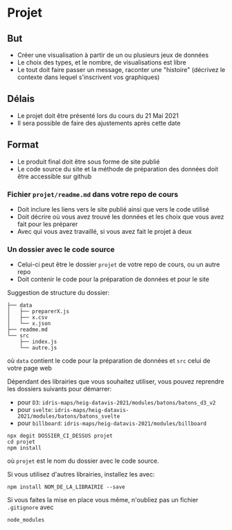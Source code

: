 # Projet

## But

- Créer une visualisation à partir de un ou plusieurs jeux de données
- Le choix des types, et le nombre, de visualisations est libre
- Le tout doit faire passer un message, raconter une "histoire" (décrivez le contexte dans lequel s'inscrivent vos graphiques)

## Délais

- Le projet doit être présenté lors du cours du 21 Mai 2021
- Il sera possible de faire des ajustements après cette date

## Format

- Le produit final doit être sous forme de site publié
- Le code source du site et la méthode de préparation des données doit être accessible sur github

### Fichier `projet/readme.md` dans votre repo de cours

- Doit inclure les liens vers le site publié ainsi que vers le code utilisé
- Doit décrire où vous avez trouvé les données et les choix que vous avez fait pour les préparer
- Avec qui vous avez travaillé, si vous avez fait le projet à deux

### Un dossier avec le code source

- Celui-ci peut être le dossier `projet` de votre repo de cours, ou un autre repo
- Doit contenir le code pour la préparation de données et pour le site

Suggestion de structure du dossier:

```
├── data
│   ├── preparerX.js
│   ├── x.csv
│   └── x.json
├── readme.md
└── src
    ├── index.js
    └── autre.js
```

où `data` contient le code pour la préparation de données et `src` celui de votre page web

Dépendant des librairies que vous souhaitez utiliser, vous pouvez reprendre les dossiers suivants pour démarrer:

* pour `D3`: `idris-maps/heig-datavis-2021/modules/batons/batons_d3_v2`
* pour `svelte`: `idris-maps/heig-datavis-2021/modules/batons/batons_svelte`
* pour `billboard`: `idris-maps/heig-datavis-2021/modules/billboard`

```
npx degit DOSSIER_CI_DESSUS projet
cd projet
npm install
```

où `projet` est le nom du dossier avec le code source.

Si vous utilisez d'autres librairies, installez les avec:

```
npm install NOM_DE_LA_LIBRAIRIE --save
```

Si vous faites la mise en place vous même, n'oubliez pas un fichier `.gitignore` avec

```
node_modules
```


